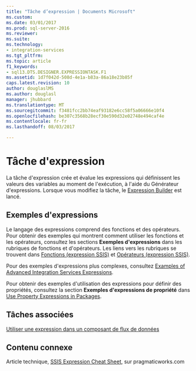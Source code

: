 ```yaml
---
title: "Tâche d’expression | Documents Microsoft"
ms.custom: 
ms.date: 03/01/2017
ms.prod: sql-server-2016
ms.reviewer: 
ms.suite: 
ms.technology:
- integration-services
ms.tgt_pltfrm: 
ms.topic: article
f1_keywords:
- sql13.DTS.DESIGNER.EXPRESSIONTASK.F1
ms.assetid: 1d7f042d-508d-4e1a-b83a-86a18e23b85f
caps.latest.revision: 10
author: douglaslMS
ms.author: douglasl
manager: jhubbard
ms.translationtype: MT
ms.sourcegitcommit: f3481fcc2bb74eaf93182e6cc58f5a06666e10f4
ms.openlocfilehash: be307c3568b28ecf30e590d32e02748e494caf4e
ms.contentlocale: fr-fr
ms.lasthandoff: 08/03/2017

---
```

# <a name="expression-task"></a>Tâche d'expression
  La tâche d'expression crée et évalue les expressions qui définissent les valeurs des variables au moment de l'exécution, à l'aide du Générateur d'expressions. Lorsque vous modifiez la tâche, le [Expression Builder](../../integration-services/expressions/expression-builder.md) est lancé.  
  
## <a name="expression-examples"></a>Exemples d'expressions  
 Le langage des expressions comprend des fonctions et des opérateurs. Pour obtenir des exemples qui montrent comment utiliser les fonctions et les opérateurs, consultez les sections **Exemples d'expressions** dans les rubriques de fonctions et d'opérateurs. Les liens vers les rubriques se trouvent dans [Fonctions &#40;expression SSIS&#41;](../../integration-services/expressions/functions-ssis-expression.md) et [Opérateurs &#40;expression SSIS&#41;](../../integration-services/expressions/operators-ssis-expression.md).  
  
 Pour des exemples d'expressions plus complexes, consultez [Examples of Advanced Integration Services Expressions](../../integration-services/expressions/examples-of-advanced-integration-services-expressions.md).  
  
 Pour obtenir des exemples d'utilisation des expressions pour définir des propriétés, consultez la section **Exemples d'expressions de propriété** dans [Use Property Expressions in Packages](../../integration-services/expressions/use-property-expressions-in-packages.md).  
  
## <a name="related-tasks"></a>Tâches associées  
 [Utiliser une expression dans un composant de flux de données](http://msdn.microsoft.com/library/9181b998-d24a-41fb-bb3c-14eee34f910d)  
  
## <a name="related-content"></a>Contenu connexe  
 Article technique, [SSIS Expression Cheat Sheet](http://go.microsoft.com/fwlink/?LinkId=746575), sur pragmaticworks.com  
  
  

